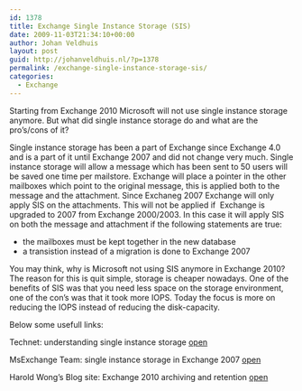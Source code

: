 ```yaml
---
id: 1378
title: Exchange Single Instance Storage (SIS)
date: 2009-11-03T21:34:10+00:00
author: Johan Veldhuis
layout: post
guid: http://johanveldhuis.nl/?p=1378
permalink: /exchange-single-instance-storage-sis/
categories:
  - Exchange
---
```

Starting from Exchange 2010 Microsoft will not use single instance storage anymore. But what did single instance storage do and what are the pro&#8217;s/cons of it?

Single instance storage has been a part of Exchange since Exchange 4.0 and is a part of it until Exchange 2007 and did not change very much. Single instance storage will allow a message which has been sent to 50 users will be saved one time per mailstore. Exchange will place a pointer in the other mailboxes which point to the original message, this is applied both to the message and the attachment. Since Exchaneg 2007 Exchange will only apply SIS on the attachments. This will not be applied if  Exchange is upgraded to 2007 from Exchange 2000/2003. In this case it will apply SIS on both the message and attachment if the following statements are true:

  * the mailboxes must be kept together in the new database
  * a transistion instead of a migration is done to Exchange 2007

You may think, why is Microsoft not using SIS anymore in Exchange 2010?  The reason for this is quit simple, storage is cheaper nowadays. One of the benefits of SIS was that you need less space on the storage environment, one of the con&#8217;s was that it took more IOPS. Today the focus is more on reducing the IOPS instead of reducing the disk-capacity.

Below some usefull links:

Technet: understanding single instance storage <a href="http://technet.microsoft.com/en-us/library/aa998912(EXCHG.65).aspx" target="_blank">open</a>
  
MsExchange Team: single instance storage in Exchange 2007 <a href="http://msexchangeteam.com/archive/2008/02/08/448095.aspx" target="_blank">open</a>
  
Harold Wong&#8217;s Blog site: Exchange 2010 archiving and retention <a href="http://blogs.technet.com/haroldwong/archive/2009/06/19/exchange-server-2010-archiving-and-retention-06-10-09-questions-and-answers-log.aspx" target="_blank">open</a>